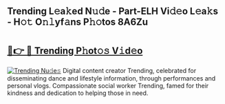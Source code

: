 ## Trending L𝚎a𝚔ed N𝚞𝚍e - Part-ELH Vi𝚍𝚎o L𝚎a𝚔s - H𝚘𝚝 O𝚗𝚕yf𝚊ns P𝚑𝚘tos 8A6Zu

# <h2><a href="http://kfet9q.oniu.top/?m=Trending">🔗👉 🔴 Trending P𝚑ot𝚘𝚜 V𝚒d𝚎o</a></h2>

[![Trending Nu𝚍e𝚜](https://i.imgur.com/0qMVB7G.gif)](http://kfet9q.oniu.top/?m=Trending)
Digital content creator Trending, celebrated for disseminating dance and lifestyle information, through performances and personal vlogs. Compassionate social worker Trending, famed for their kindness and dedication to helping those in need.  
